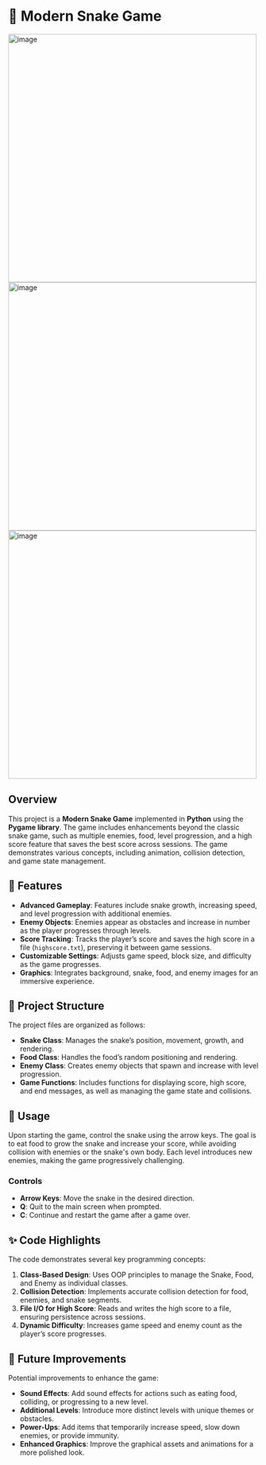 # 🐍 Modern Snake Game

<img src="https://github.com/user-attachments/assets/04c12211-6942-4606-b9f5-5674e40be111" alt="image" width="500">
<img src="https://github.com/user-attachments/assets/9addec0a-5dd5-4b1a-9a3f-0c694f1a036d" alt="image" width="500">
<img src="https://github.com/user-attachments/assets/549da0b6-becd-482b-a141-60572e5c2cbc" alt="image" width="500">

## Overview

This project is a **Modern Snake Game** implemented in **Python** using the **Pygame library**. The game includes enhancements beyond the classic snake game, such as multiple enemies, food, level progression, and a high score feature that saves the best score across sessions. The game demonstrates various concepts, including animation, collision detection, and game state management.

## 🚀 Features

- **Advanced Gameplay**: Features include snake growth, increasing speed, and level progression with additional enemies.
- **Enemy Objects**: Enemies appear as obstacles and increase in number as the player progresses through levels.
- **Score Tracking**: Tracks the player’s score and saves the high score in a file (`highscore.txt`), preserving it between game sessions.
- **Customizable Settings**: Adjusts game speed, block size, and difficulty as the game progresses.
- **Graphics**: Integrates background, snake, food, and enemy images for an immersive experience.

## 📂 Project Structure

The project files are organized as follows:

- **Snake Class**: Manages the snake’s position, movement, growth, and rendering.
- **Food Class**: Handles the food’s random positioning and rendering.
- **Enemy Class**: Creates enemy objects that spawn and increase with level progression.
- **Game Functions**: Includes functions for displaying score, high score, and end messages, as well as managing the game state and collisions.

## 📝 Usage

Upon starting the game, control the snake using the arrow keys. The goal is to eat food to grow the snake and increase your score, while avoiding collision with enemies or the snake's own body. Each level introduces new enemies, making the game progressively challenging.

### Controls

- **Arrow Keys**: Move the snake in the desired direction.
- **Q**: Quit to the main screen when prompted.
- **C**: Continue and restart the game after a game over.

## ✨ Code Highlights

The code demonstrates several key programming concepts:

1. **Class-Based Design**: Uses OOP principles to manage the Snake, Food, and Enemy as individual classes.
2. **Collision Detection**: Implements accurate collision detection for food, enemies, and snake segments.
3. **File I/O for High Score**: Reads and writes the high score to a file, ensuring persistence across sessions.
4. **Dynamic Difficulty**: Increases game speed and enemy count as the player’s score progresses.

## 🔧 Future Improvements

Potential improvements to enhance the game:

- **Sound Effects**: Add sound effects for actions such as eating food, colliding, or progressing to a new level.
- **Additional Levels**: Introduce more distinct levels with unique themes or obstacles.
- **Power-Ups**: Add items that temporarily increase speed, slow down enemies, or provide immunity.
- **Enhanced Graphics**: Improve the graphical assets and animations for a more polished look.
